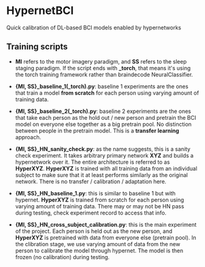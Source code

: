 # HypernetBCI
Quick calibration of DL-based BCI models enabled by hypernetworks

## Training scripts
* **MI** refers to the motor imagery paradigm, and **SS** refers to the sleep staging paradigm. If the script ends with **_torch**, that means it's using the torch training framework rather than braindecode NeuralClassifier.

* **{MI, SS}_baseline_1(_torch).py**: baseline 1 experiments are the ones that train a model **from scratch** for each person using varying amount of training data. 

* **{MI, SS}_baseline_2(_torch).py**: baseline 2 experiments are the ones that take each person as the hold out / new person and pretrain the BCI model on everyone else together as a big pretrain pool. No distinction between people in the pretrain model. This is a **transfer learning** approach.

* **{MI, SS}_HN_sanity_check.py**: as the name suggests, this is a sanity check experiment. It takes arbitrary primary network **XYZ** and builds a hypernetwork over it. The entire architecture is referred to as **HyperXYZ**. **HyperXYZ** is trained with all training data from an individual subject to make sure that it at least performs similarly as the original network. There is no transfer / calibration / adaptation here.

* **{MI, SS}_HN_baseline_1.py**: this is similar to baseline 1 but with hypernet. **HyperXYZ** is trained from scratch for each person using varying amount of training data. There may or may not be HN pass during testing, check experiment record to access that info.

* **{MI, SS}_HN_cross_subject_calibration.py**: this is the main experiment of the project. Each person is held out as the new person, and **HyperXYZ** is pretrained with data from everyone else (pretrain pool). In the clibration stage, we use varying amount of data from the new person to calibrate the model through hypernet. The model is then frozen (no calibration) during testing.

